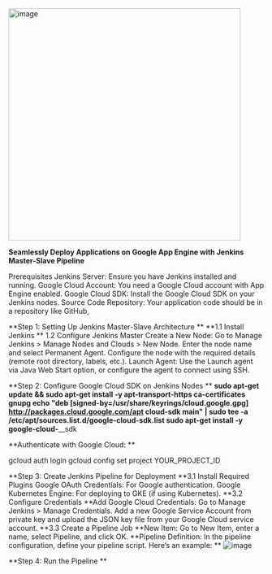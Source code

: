 
<img width="457" alt="image" src="https://github.com/vishal343012/MyDevOps-Projects/assets/119778329/7dabb9c6-2430-4f12-a8a7-c002222641d7">


**Seamlessly Deploy Applications on Google App Engine with Jenkins Master-Slave Pipeline**

Prerequisites
Jenkins Server: Ensure you have Jenkins installed and running.
Google Cloud Account: You need a Google Cloud account with App Engine enabled.
Google Cloud SDK: Install the Google Cloud SDK on your Jenkins nodes.
Source Code Repository: Your application code should be in a repository like GitHub,


**Step 1: Setting Up Jenkins Master-Slave Architecture
**
**1.1 Install Jenkins
**
1.2 Configure Jenkins Master
Create a New Node:
Go to Manage Jenkins > Manage Nodes and Clouds > New Node.
Enter the node name and select Permanent Agent.
Configure the node with the required details (remote root directory, labels, etc.).
Launch Agent: Use the Launch agent via Java Web Start option, or configure the agent to connect using SSH.

**Step 2: Configure Google Cloud SDK on Jenkins Nodes
**
**sudo apt-get update && sudo apt-get install -y apt-transport-https ca-certificates gnupg
echo "deb [signed-by=/usr/share/keyrings/cloud.google.gpg] http://packages.cloud.google.com/apt cloud-sdk main" | sudo tee -a /etc/apt/sources.list.d/google-cloud-sdk.list
sudo apt-get install -y google-cloud-**__sdk

**Authenticate with Google Cloud:
**

gcloud auth login
gcloud config set project YOUR_PROJECT_ID



**Step 3: Create Jenkins Pipeline for Deployment
**3.1 Install Required Plugins
Google OAuth Credentials: For Google authentication.
Google Kubernetes Engine: For deploying to GKE (if using Kubernetes).
**3.2 Configure Credentials
**Add Google Cloud Credentials:
Go to Manage Jenkins > Manage Credentials.
Add a new Google Service Account from private key and upload the JSON key file from your Google Cloud service account.
**3.3 Create a Pipeline Job
**New Item: Go to New Item, enter a name, select Pipeline, and click OK.
**Pipeline Definition: In the pipeline configuration, define your pipeline script. Here’s an example:
**
![image](https://github.com/vishal343012/MyDevOps-Projects/assets/119778329/a87dce46-05fd-404a-bf67-58e0d9b8508e)


**Step 4: Run the Pipeline
**
